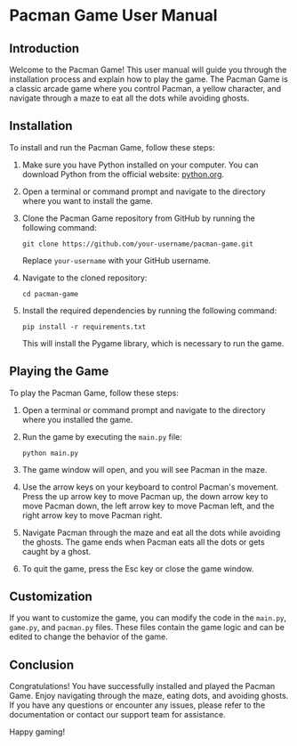 # Pacman Game User Manual

## Introduction

Welcome to the Pacman Game! This user manual will guide you through the installation process and explain how to play the game. The Pacman Game is a classic arcade game where you control Pacman, a yellow character, and navigate through a maze to eat all the dots while avoiding ghosts.

## Installation

To install and run the Pacman Game, follow these steps:

1. Make sure you have Python installed on your computer. You can download Python from the official website: [python.org](https://www.python.org/downloads/).

2. Open a terminal or command prompt and navigate to the directory where you want to install the game.

3. Clone the Pacman Game repository from GitHub by running the following command:

   ```
   git clone https://github.com/your-username/pacman-game.git
   ```

   Replace `your-username` with your GitHub username.

4. Navigate to the cloned repository:

   ```
   cd pacman-game
   ```

5. Install the required dependencies by running the following command:

   ```
   pip install -r requirements.txt
   ```

   This will install the Pygame library, which is necessary to run the game.

## Playing the Game

To play the Pacman Game, follow these steps:

1. Open a terminal or command prompt and navigate to the directory where you installed the game.

2. Run the game by executing the `main.py` file:

   ```
   python main.py
   ```

3. The game window will open, and you will see Pacman in the maze.

4. Use the arrow keys on your keyboard to control Pacman's movement. Press the up arrow key to move Pacman up, the down arrow key to move Pacman down, the left arrow key to move Pacman left, and the right arrow key to move Pacman right.

5. Navigate Pacman through the maze and eat all the dots while avoiding the ghosts. The game ends when Pacman eats all the dots or gets caught by a ghost.

6. To quit the game, press the Esc key or close the game window.

## Customization

If you want to customize the game, you can modify the code in the `main.py`, `game.py`, and `pacman.py` files. These files contain the game logic and can be edited to change the behavior of the game.

## Conclusion

Congratulations! You have successfully installed and played the Pacman Game. Enjoy navigating through the maze, eating dots, and avoiding ghosts. If you have any questions or encounter any issues, please refer to the documentation or contact our support team for assistance.

Happy gaming!